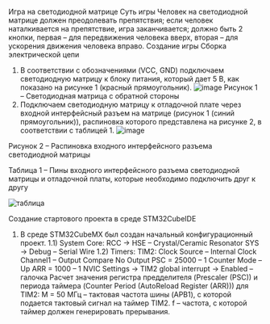Игра на светодиодной матрице
Суть игры
Человек на светодиодной матрице должен преодолевать препятствия; если человек наталкивается на препятствие, игра заканчивается; должно быть 2 кнопки, первая – для передвижения человека вверх, вторая – для ускорения движения человека вправо. 
Создание игры
Сборка электрической цепи
1) В соответствии с обозначениями (VCC, GND) подключаем светодиодную матрицу к блоку питания, который дает 5 В, как показано на рисунке 1 (красный прямоугольник).
![image](https://github.com/AsliBWL/LED-Matrix-Game/assets/156215350/3d7f160b-0ab5-40e6-bb18-6504897b8d05)
Рисунок 1 – Светодиодная матрица с обратной стороны
2) Подключаем светодиодную матрицу к отладочной плате через входной интерфейсный разъем на матрице (рисунок 1 (синий прямоугольник)), распиновка которого представлена на рисунке 2, в соответствии с таблицей 1.
![image](https://github.com/AsliBWL/LED-Matrix-Game/assets/156215350/f87ee1a3-e640-4df9-8d3a-6fc543b4dd05)

Рисунок 2 – Распиновка входного интерфейсного разъема светодиодной матрицы

Таблица 1 – Пины входного интерфейсного разъема светодиодной матрицы и отладочной платы, которые необходимо подключить друг к другу

![таблица](https://github.com/AsliBWL/LED-Matrix-Game/assets/156215350/358de69a-895f-420e-bfa3-329d6e95339e)

Создание стартового проекта в среде STM32CubeIDE
1) В среде STM32CubeMX был создан начальный конфигурационный проект.
   1.1) System Core:
        RCC → HSE – Crystal/Ceramic Resonator
        SYS → Debug – Serial Wire
   1.2)	Timers:
         TIM2:
         Clock Source – Internal Clock
         Channel1 – Output Compare No Output
         PSC = 25000 – 1 
         Counter Mode – Up
         ARR = 1000 – 1
         NVIC Settings → TIM2 global interrupt → Enabled – галочка
         Расчет значения регистра предделителя (Prescaler (PSC)) и периода таймера (Counter Period (AutoReload Register (ARR))) для TIM2:
         M = 50 МГц – тактовая частота шины (APB1), с которой подается тактовый сигнал на таймер TIM2.
         f – частота, с которой таймер должен генерировать прерывания.

